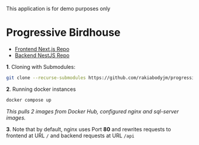This application is for demo purposes only

# Progressive Birdhouse

- [Frontend Next.js Repo](https://github.com/rakiabodyjm/progressive)
- [Backend NestJS Repo](https://github.com/rakiabodyjm/birdhouse)

**1**. Cloning with Submodules:

```bash
git clone --recurse-submodules https://github.com/rakiabodyjm/progressive-birdhouse
```

**2**. Running docker instances

```bash
docker compose up
```

_This pulls 2 images from Docker Hub, configured nginx and sql-server images._

**3**. Note that by default, nginx uses Port **80** and rewrites requests to frontend at URL `/` and backend requests at URL `/api`
